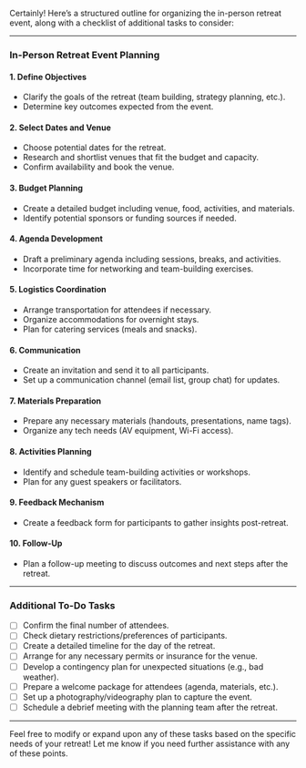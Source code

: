 Certainly! Here’s a structured outline for organizing the in-person retreat event, along with a checklist of additional tasks to consider:

---

### In-Person Retreat Event Planning

#### 1. **Define Objectives**
   - Clarify the goals of the retreat (team building, strategy planning, etc.).
   - Determine key outcomes expected from the event.

#### 2. **Select Dates and Venue**
   - Choose potential dates for the retreat.
   - Research and shortlist venues that fit the budget and capacity.
   - Confirm availability and book the venue.

#### 3. **Budget Planning**
   - Create a detailed budget including venue, food, activities, and materials.
   - Identify potential sponsors or funding sources if needed.

#### 4. **Agenda Development**
   - Draft a preliminary agenda including sessions, breaks, and activities.
   - Incorporate time for networking and team-building exercises.

#### 5. **Logistics Coordination**
   - Arrange transportation for attendees if necessary.
   - Organize accommodations for overnight stays.
   - Plan for catering services (meals and snacks).

#### 6. **Communication**
   - Create an invitation and send it to all participants.
   - Set up a communication channel (email list, group chat) for updates.

#### 7. **Materials Preparation**
   - Prepare any necessary materials (handouts, presentations, name tags).
   - Organize any tech needs (AV equipment, Wi-Fi access).

#### 8. **Activities Planning**
   - Identify and schedule team-building activities or workshops.
   - Plan for any guest speakers or facilitators.

#### 9. **Feedback Mechanism**
   - Create a feedback form for participants to gather insights post-retreat.

#### 10. **Follow-Up**
   - Plan a follow-up meeting to discuss outcomes and next steps after the retreat.

---

### Additional To-Do Tasks
- [ ] Confirm the final number of attendees.
- [ ] Check dietary restrictions/preferences of participants.
- [ ] Create a detailed timeline for the day of the retreat.
- [ ] Arrange for any necessary permits or insurance for the venue.
- [ ] Develop a contingency plan for unexpected situations (e.g., bad weather).
- [ ] Prepare a welcome package for attendees (agenda, materials, etc.).
- [ ] Set up a photography/videography plan to capture the event.
- [ ] Schedule a debrief meeting with the planning team after the retreat.

---

Feel free to modify or expand upon any of these tasks based on the specific needs of your retreat! Let me know if you need further assistance with any of these points.
